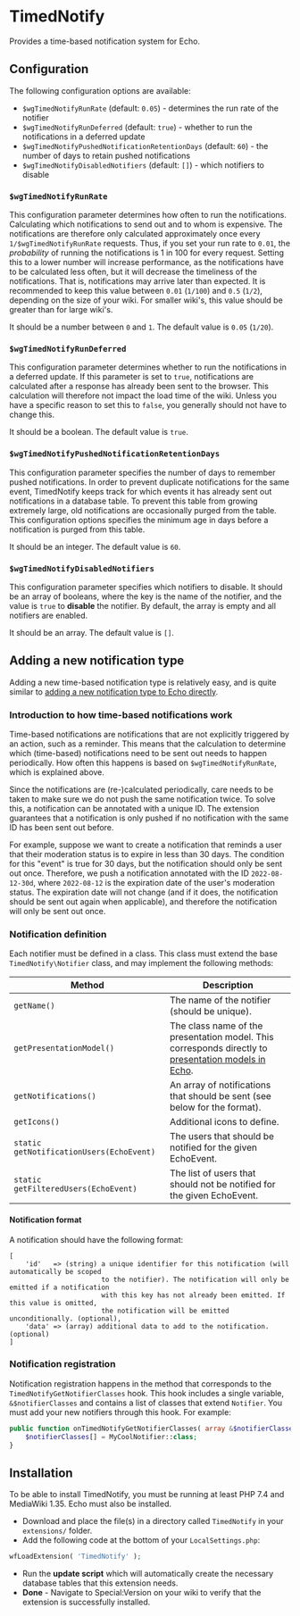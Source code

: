 # TimedNotify

Provides a time-based notification system for Echo.

## Configuration

The following configuration options are available:

* `$wgTimedNotifyRunRate` (default: `0.05`) - determines the run rate of the notifier
* `$wgTimedNotifyRunDeferred` (default: `true`) - whether to run the
  notifications in a deferred update
* `$wgTimedNotifyPushedNotificationRetentionDays` (default: `60`) - the number
  of days to retain pushed notifications
* `$wgTimedNotifyDisabledNotifiers` (default: `[]`) - which notifiers to disable

### `$wgTimedNotifyRunRate`

This configuration parameter determines how often to run the notifications.
Calculating which notifications to send out and to whom is expensive. The
notifications are therefore only calculated approximately once every
`1/$wgTimedNotifyRunRate` requests. Thus, if you set your run rate to `0.01`,
the *probability* of running the notifications is 1 in 100 for every request.
Setting this to a lower number will increase performance, as the notifications
have to be calculated less often, but it will decrease the timeliness of the
notifications. That is, notifications may arrive later than expected. It is
recommended to keep this value between `0.01` (`1/100`) and `0.5` (`1/2`),
depending on the size of your wiki. For smaller wiki's, this value should be
greater than for large wiki's.

It should be a number between `0` and `1`. The default value is `0.05`
(`1/20`).

### `$wgTimedNotifyRunDeferred`

This configuration parameter determines whether to run the notifications in a
deferred update. If this parameter is set to `true`, notifications are
calculated after a response has already been sent to the browser. This
calculation will therefore not impact the load time of the wiki. Unless you
have a specific reason to set this to `false`, you generally should not have to
change this.

It should be a boolean. The default value is `true`.

### `$wgTimedNotifyPushedNotificationRetentionDays`

This configuration parameter specifies the number of days to remember pushed
notifications. In order to prevent duplicate notifications for the same event,
TimedNotify keeps track for which events it has already sent out notifications
in a database table. To prevent this table from growing extremely large, old
notifications are occasionally purged from the table. This configuration
options specifies the minimum age in days before a notification is purged from
this table.

It should be an integer. The default value is `60`.

### `$wgTimedNotifyDisabledNotifiers`

This configuration parameter specifies which notifiers to disable. It should be
an array of booleans, where the key is the name of the notifier, and the value
is `true` to **disable** the notifier. By default, the array is empty and all
notifiers are enabled.

It should be an array. The default value is `[]`.

## Adding a new notification type

Adding a new time-based notification type is relatively easy, and is quite
similar to [adding a new notification type to Echo
directly](https://www.mediawiki.org/wiki/Extension:Echo/Creating_a_new_notification_type).

### Introduction to how time-based notifications work

Time-based notifications are notifications that are not explicitly triggered by
an action, such as a reminder. This means that the calculation to determine
which (time-based) notifications need to be sent out needs to happen
periodically. How often this happens is based on `$wgTimedNotifyRunRate`, which
is explained above.

Since the notifications are (re-)calculated periodically, care needs to be
taken to make sure we do not push the same notification twice. To solve this, a
notification can be annotated with a unique ID. The extension guarantees that a
notification is only pushed if no notification with the same ID has been sent
out before.

For example, suppose we want to create a notification that reminds a user that
their moderation status is to expire in less than 30 days. The condition for
this "event" is true for 30 days, but the notification should only be sent out
once. Therefore, we push a notification annotated with the ID `2022-08-12-30d`,
where `2022-08-12` is the expiration date of the user's moderation status. The
expiration date will not change (and if it does, the notification should be
sent out again when applicable), and therefore the notification will only be
sent out once.

### Notification definition

Each notifier must be defined in a class. This class must extend the base
`TimedNotify\Notifier` class, and may implement the following methods:

| **Method**                               | **Description**                                                                                                                                                                                             |
|------------------------------------------|-------------------------------------------------------------------------------------------------------------------------------------------------------------------------------------------------------------|
| `getName()`                              | The name of the notifier (should be unique).                                                                                                                                                                |
| `getPresentationModel()`                 | The class name of the presentation model. This corresponds directly to [presentation models in Echo](https://www.mediawiki.org/wiki/Extension:Echo/Creating_a_new_notification_type#EchoPresentationModel). |
| `getNotifications()`                     | An array of notifications that should be sent (see below for the format).                                                                                                                                   |
| `getIcons()`                             | Additional icons to define.                                                                                                                                                                                 |
| `static getNotificationUsers(EchoEvent)` | The users that should be notified for the given EchoEvent.                                                                                                                                                  |
| `static getFilteredUsers(EchoEvent)`     | The list of users that should not be notified for the given EchoEvent.                                                                                                                                      |                                       

#### Notification format

A notification should have the following format: 

```
[
    'id'   => (string) a unique identifier for this notification (will automatically be scoped 
                       to the notifier). The notification will only be emitted if a notification 
                       with this key has not already been emitted. If this value is omitted, 
                       the notification will be emitted unconditionally. (optional), 
    'data' => (array) additional data to add to the notification. (optional)
]
```

### Notification registration

Notification registration happens in the method that corresponds to the
`TimedNotifyGetNotifierClasses` hook. This hook includes a single variable,
`&$notifierClasses` and contains a list of classes that extend `Notifier`. You
must add your new notifiers through this hook. For example:

```php
public function onTimedNotifyGetNotifierClasses( array &$notifierClasses ): void {
    $notifierClasses[] = MyCoolNotifier::class;
}
```

## Installation

To be able to install TimedNotify, you must be running at least PHP 7.4 and
MediaWiki 1.35. Echo must also be installed.

* Download and place the file(s) in a directory called `TimedNotify` in your
  `extensions/` folder.
* Add the following code at the bottom of your `LocalSettings.php`:

```php
wfLoadExtension( 'TimedNotify' );
```

* Run the **update script** which will automatically create the necessary
  database tables that this extension needs.  
* **Done** - Navigate to Special:Version on your wiki to verify that the
  extension is successfully installed.
